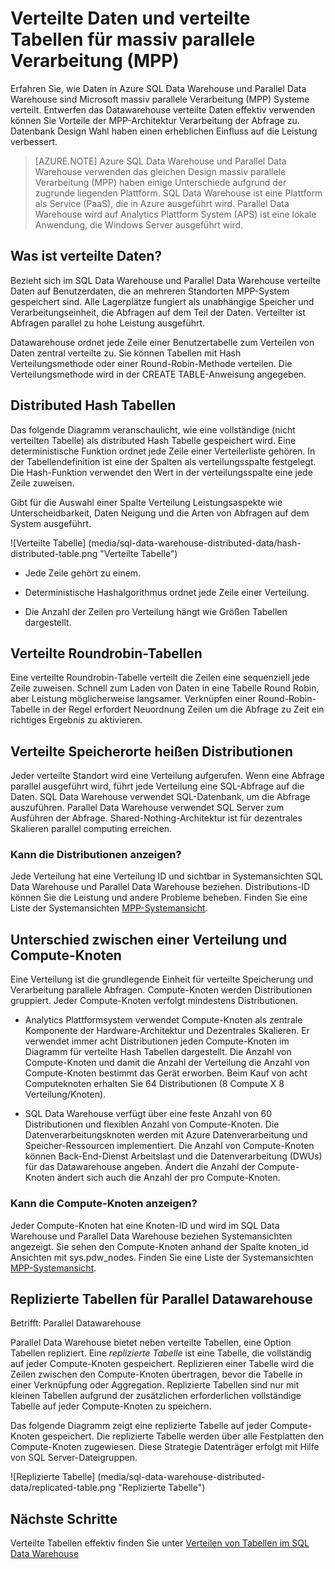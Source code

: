 <properties
   pageTitle="Verteilte Daten und Tabellenoptionen für SQL Data Warehouse und Parallel Data Warehouse Systeme massiv parallele Verarbeitung (MPP) | Microsoft Azure"
   description="Erfahren Sie, wie Daten massiv parallele Verarbeitung (MPP) und Optionen für Tabellen in Azure SQL Data Warehouse und Parallel Data Warehouse verteilen verteilt werden."
   services="sql-data-warehouse"
   documentationCenter="NA"
   authors="barbkess"
   manager="barbkess"
   editor=""/>

<tags
   ms.service="sql-data-warehouse"
   ms.devlang="NA"
   ms.topic="article"
   ms.tgt_pltfrm="NA"
   ms.workload="data-services"
   ms.date="10/10/2016"
   ms.author="barbkess"/>


# <a name="distributed-data-and-distributed-tables-for-massively-parallel-processing-mpp"></a>Verteilte Daten und verteilte Tabellen für massiv parallele Verarbeitung (MPP)

Erfahren Sie, wie Daten in Azure SQL Data Warehouse und Parallel Data Warehouse sind Microsoft massiv parallele Verarbeitung (MPP) Systeme verteilt. Entwerfen das Datawarehouse verteilte Daten effektiv verwenden können Sie Vorteile der MPP-Architektur Verarbeitung der Abfrage zu. Datenbank Design Wahl haben einen erheblichen Einfluss auf die Leistung verbessert.  

>[AZURE.NOTE] Azure SQL Data Warehouse und Parallel Data Warehouse verwenden das gleichen Design massiv parallele Verarbeitung (MPP) haben einige Unterschiede aufgrund der zugrunde liegenden Plattform. SQL Data Warehouse ist eine Plattform als Service (PaaS), die in Azure ausgeführt wird. Parallel Data Warehouse wird auf Analytics Plattform System (APS) ist eine lokale Anwendung, die Windows Server ausgeführt wird.

## <a name="what-is-distributed-data"></a>Was ist verteilte Daten?

Bezieht sich im SQL Data Warehouse und Parallel Data Warehouse verteilte Daten auf Benutzerdaten, die an mehreren Standorten MPP-System gespeichert sind. Alle Lagerplätze fungiert als unabhängige Speicher und Verarbeitungseinheit, die Abfragen auf dem Teil der Daten. Verteilter ist Abfragen parallel zu hohe Leistung ausgeführt.

Datawarehouse ordnet jede Zeile einer Benutzertabelle zum Verteilen von Daten zentral verteilte zu.  Sie können Tabellen mit Hash Verteilungsmethode oder einer Round-Robin-Methode verteilen. Die Verteilungsmethode wird in der CREATE TABLE-Anweisung angegeben. 

## <a name="hash-distributed-tables"></a>Distributed Hash Tabellen
  
Das folgende Diagramm veranschaulicht, wie eine vollständige (nicht verteilten Tabelle) als distributed Hash Tabelle gespeichert wird. Eine deterministische Funktion ordnet jede Zeile einer Verteilerliste gehören. In der Tabellendefinition ist eine der Spalten als verteilungsspalte festgelegt. Die Hash-Funktion verwendet den Wert in der verteilungsspalte eine jede Zeile zuweisen.

Gibt für die Auswahl einer Spalte Verteilung Leistungsaspekte wie Unterscheidbarkeit, Daten Neigung und die Arten von Abfragen auf dem System ausgeführt.
  
![Verteilte Tabelle] (media/sql-data-warehouse-distributed-data/hash-distributed-table.png "Verteilte Tabelle")  
  
-   Jede Zeile gehört zu einem.  
  
-   Deterministische Hashalgorithmus ordnet jede Zeile einer Verteilung.  
  
-   Die Anzahl der Zeilen pro Verteilung hängt wie Größen Tabellen dargestellt.

## <a name="round-robin-distributed-tables"></a>Verteilte Roundrobin-Tabellen

Eine verteilte Roundrobin-Tabelle verteilt die Zeilen eine sequenziell jede Zeile zuweisen. Schnell zum Laden von Daten in eine Tabelle Round Robin, aber Leistung möglicherweise langsamer.  Verknüpfen einer Round-Robin-Tabelle in der Regel erfordert Neuordnung Zeilen um die Abfrage zu Zeit ein richtiges Ergebnis zu aktivieren.

## <a name="distributed-storage-locations-are-called-distributions"></a>Verteilte Speicherorte heißen Distributionen

Jeder verteilte Standort wird eine Verteilung aufgerufen. Wenn eine Abfrage parallel ausgeführt wird, führt jede Verteilung eine SQL-Abfrage auf die Daten. SQL Data Warehouse verwendet SQL-Datenbank, um die Abfrage auszuführen. Parallel Data Warehouse verwendet SQL Server zum Ausführen der Abfrage. Shared-Nothing-Architektur ist für dezentrales Skalieren parallel computing erreichen.

### <a name="can-i-view-the-distributions"></a>Kann die Distributionen anzeigen?

Jede Verteilung hat eine Verteilung ID und sichtbar in Systemansichten SQL Data Warehouse und Parallel Data Warehouse beziehen. Distributions-ID können Sie die Leistung und andere Probleme beheben. Finden Sie eine Liste der Systemansichten [MPP-Systemansicht](sql-data-warehouse-reference-tsql-statements.md).

## <a name="difference-between-a-distribution-and-a-compute-node"></a>Unterschied zwischen einer Verteilung und Compute-Knoten

Eine Verteilung ist die grundlegende Einheit für verteilte Speicherung und Verarbeitung parallele Abfragen. Compute-Knoten werden Distributionen gruppiert. Jeder Compute-Knoten verfolgt mindestens Distributionen.  

-   Analytics Plattformsystem verwendet Compute-Knoten als zentrale Komponente der Hardware-Architektur und Dezentrales Skalieren. Er verwendet immer acht Distributionen jeden Compute-Knoten im Diagramm für verteilte Hash Tabellen dargestellt. Die Anzahl von Compute-Knoten und damit die Anzahl der Verteilung die Anzahl von Compute-Knoten bestimmt das Gerät erworben. Beim Kauf von acht Computeknoten erhalten Sie 64 Distributionen (8 Compute X 8 Verteilung/Knoten). 

-   SQL Data Warehouse verfügt über eine feste Anzahl von 60 Distributionen und flexiblen Anzahl von Compute-Knoten. Die Datenverarbeitungsknoten werden mit Azure Datenverarbeitung und Speicher-Ressourcen implementiert. Die Anzahl von Compute-Knoten können Back-End-Dienst Arbeitslast und die Datenverarbeitung (DWUs) für das Datawarehouse angeben. Ändert die Anzahl der Compute-Knoten ändert sich auch die Anzahl der pro Compute-Knoten. 

### <a name="can-i-view-the-compute-nodes"></a>Kann die Compute-Knoten anzeigen?

Jeder Compute-Knoten hat eine Knoten-ID und wird im SQL Data Warehouse und Parallel Data Warehouse beziehen Systemansichten angezeigt.  Sie sehen den Compute-Knoten anhand der Spalte knoten_id Ansichten mit sys.pdw_nodes. Finden Sie eine Liste der Systemansichten [MPP-Systemansicht](sql-data-warehouse-reference-tsql-statements.md).

## <a name="Replicated"></a>Replizierte Tabellen für Parallel Datawarehouse 
  
Betrifft: Parallel Datawarehouse

Parallel Data Warehouse bietet neben verteilte Tabellen, eine Option Tabellen repliziert. Eine *replizierte Tabelle* ist eine Tabelle, die vollständig auf jeder Compute-Knoten gespeichert. Replizieren einer Tabelle wird die Zeilen zwischen den Compute-Knoten übertragen, bevor die Tabelle in einer Verknüpfung oder Aggregation. Replizierte Tabellen sind nur mit kleinen Tabellen aufgrund der zusätzlichen erforderlichen vollständige Tabelle auf jeder Compute-Knoten zu speichern.  
  
Das folgende Diagramm zeigt eine replizierte Tabelle auf jeder Compute-Knoten gespeichert. Die replizierte Tabelle werden über alle Festplatten den Compute-Knoten zugewiesen. Diese Strategie Datenträger erfolgt mit Hilfe von SQL Server-Dateigruppen.  
  
![Replizierte Tabelle] (media/sql-data-warehouse-distributed-data/replicated-table.png "Replizierte Tabelle") 
  
## <a name="next-steps"></a>Nächste Schritte
  
Verteilte Tabellen effektiv finden Sie unter [Verteilen von Tabellen im SQL Data Warehouse](sql-data-warehouse-tables-distribute.md)  
  



  
